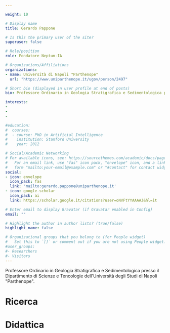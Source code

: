 ```yaml
---

weight: 10

# Display name
title: Gerardo Pappone

# Is this the primary user of the site?
superuser: false

# Role/position
role: Fondatore Neptun-IA

# Organizations/Affiliations
organizations:
- name: Università di Napoli "Parthenope"
  url: "https://www.uniparthenope.it/ugov/person/2497"

# Short bio (displayed in user profile at end of posts)
bio: Professore Ordinario in Geologia Stratigrafica e Sedimentologica presso il Dipartimento di Scienze e Tencologie dell'Università degli Studi di Napoli "Parthenope". Direttore del Laboratorio di Ricerca di Cartografia Geologica e del Geologia e Laboratorio di Ricerca di Geofisica marina.

interests:
-
-
-

#education:
#  courses:
#  - course: PhD in Artificial Intelligence
#    institution: Stanford University
#    year: 2012

# Social/Academic Networking
# For available icons, see: https://sourcethemes.com/academic/docs/page-builder/#icons
#   For an email link, use "fas" icon pack, "envelope" icon, and a link in the
#   form "mailto:your-email@example.com" or "#contact" for contact widget.
social:
- icon: envelope
  icon_pack: fas
  link: 'mailto:gerardo.pappone@uniparthenope.it'
- icon: google-scholar
  icon_pack: ai
  link: https://scholar.google.it/citations?user=oNVFtYYAAAAJ&hl=it

# Enter email to display Gravatar (if Gravatar enabled in Config)
email: ""

# Highlight the author in author lists? (true/false)
highlight_name: false

# Organizational groups that you belong to (for People widget)
#   Set this to `[]` or comment out if you are not using People widget.
#user_groups:
#- Researchers
#- Visitors
---
```


Professore Ordinario in Geologia Stratigrafica e Sedimentologica presso il Dipartimento di Scienze e Tencologie dell'Università degli Studi di Napoli "Parthenope". 

# Ricerca

# Didattica
